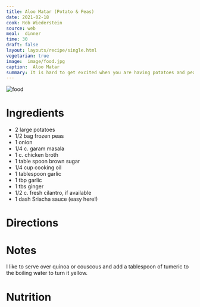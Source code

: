 ```yaml
---
title: Aloo Matar (Potato & Peas)
date: 2021-02-18
cook: Rob Wiederstein
source: web
meal:  dinner
time: 30
draft: false
layout: layouts/recipe/single.html
vegetarian: true
image:  image/food.jpg
caption:  Aloo Matar
summary: It is hard to get excited when you are having potatoes and peas.  That's why you should always say you are fixing aloo matar, a classic Indian dish.
---
```


![food](image/food.jpg)

# Ingredients

-   2 large potatoes
-   1/2 bag frozen peas
-   1 onion
-   1/4 c. garam masala
-   1 c. chicken broth
-   1 table spoon brown sugar
-   1/4 cup cooking oil
-   1 tablespoon garlic
-   1 tbp garlic
-   1 tbs ginger
-   1/2 c. fresh cilantro, if available
-   1 dash Sriacha sauce (easy here!)

# Directions

# Notes

I like to serve over quinoa or couscous and add a tablespoon of tumeric to the boiling water to turn it yellow.

# Nutrition
